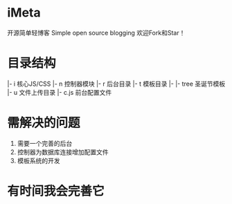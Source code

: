 # iMeta
开源简单轻博客 Simple open source blogging
欢迎Fork和Star！

# 目录结构
|- i 核心JS/CSS
|- n 控制器模块
|- r 后台目录
|- t 模板目录
|- |- tree 圣诞节模板
|- u 文件上传目录
|- c.js 前台配置文件

# 需解决的问题
1. 需要一个完善的后台
2. 控制器为数据库连接增加配置文件
3. 模板系统的开发

# 有时间我会完善它